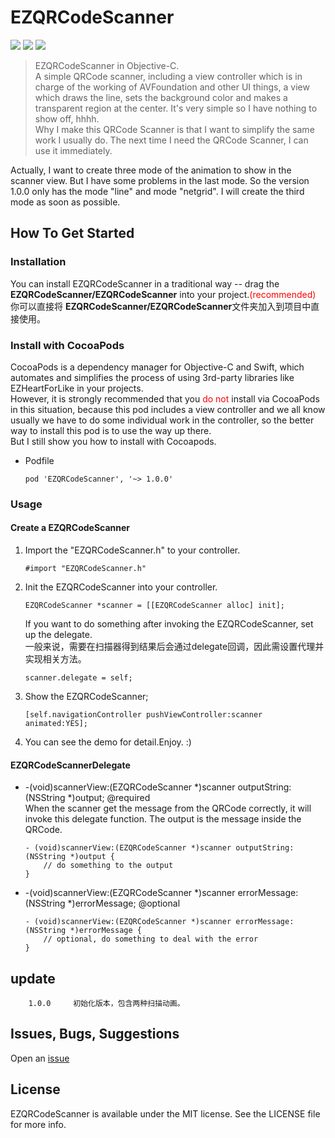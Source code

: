# EZQRCodeScanner
    
![](https://img.shields.io/badge/license-MIT-blue.svg?style=flat)
![](https://img.shields.io/badge/CocoaPods-v1.0.0-green.svg?style=flat)
![](https://img.shields.io/badge/platform-iOS-red.svg?style=flat)
> EZQRCodeScanner in Objective-C.    
> A simple QRCode scanner, including a view controller which is in charge of the working of AVFoundation and other UI things, a view which draws the line, sets the background color and makes a transparent region at the center. It's very simple so I have nothing to show off, hhhh.    
> Why I make this QRCode Scanner is that I want to simplify the same work I usually do. The next time I need the QRCode Scanner, I can use it immediately.    

Actually, I want to create three mode of the animation to show in the scanner view. But I have some problems in the last mode. So the version 1.0.0 only has the mode "line" and mode "netgrid". I will create the third mode as soon as possible.    

    
## How To Get Started

### Installation

You can install EZQRCodeScanner in a traditional way -- drag the **EZQRCodeScanner/EZQRCodeScanner** into your project.<font color=red>(recommended)</font>         
你可以直接将 **EZQRCodeScanner/EZQRCodeScanner**文件夹加入到项目中直接使用。

### Install with CocoaPods

CocoaPods is a dependency manager for Objective-C and Swift, which automates and simplifies the process of using 3rd-party libraries like EZHeartForLike in your projects.    
However, it is strongly recommended that you <font color=red>do not</font> install via CocoaPods in this situation, because this pod includes a view controller and we all know usually we have to do some individual work in the controller, so the better way to install this pod is to use the way up there.    
But I still show you how to install with Cocoapods.

* Podfile

	```           
	pod 'EZQRCodeScanner', '~> 1.0.0'
	```
	

### Usage

#### Create a EZQRCodeScanner

1. Import the "EZQRCodeScanner.h" to your controller.
    
    ``` 
    #import "EZQRCodeScanner.h"
    ```
    
2. Init the EZQRCodeScanner into your controller.

    ```
    EZQRCodeScanner *scanner = [[EZQRCodeScanner alloc] init];
    ```
   If you want to do something after invoking the EZQRCodeScanner, set up the delegate.    
   一般来说，需要在扫描器得到结果后会通过delegate回调，因此需设置代理并实现相关方法。
    
    ```
    scanner.delegate = self;
    ```

3. Show the EZQRCodeScanner;

    ```
    [self.navigationController pushViewController:scanner animated:YES];
    ```
    
4. You can see the demo for detail.Enjoy. :) 


#### EZQRCodeScannerDelegate

* -(void)scannerView:(EZQRCodeScanner *)scanner outputString:(NSString *)output;  @required     
    When the scanner get the message from the QRCode correctly, it will invoke this delegate function. The output is the message inside the QRCode.    
    
    ```
    - (void)scannerView:(EZQRCodeScanner *)scanner outputString:(NSString *)output {    
        // do something to the output
    }
    ```

* -(void)scannerView:(EZQRCodeScanner *)scanner errorMessage:(NSString *)errorMessage;  @optional        
	    
    ```
    - (void)scannerView:(EZQRCodeScanner *)scanner errorMessage:(NSString *)errorMessage {    
        // optional, do something to deal with the error
    }
    ```

## update

		1.0.0     初始化版本，包含两种扫描动画。

## Issues, Bugs, Suggestions

Open an [issue](https://github.com/Ezfen/EZQRCodeScanner/issues)

## License

EZQRCodeScanner is available under the MIT license. See the LICENSE file for more info.
